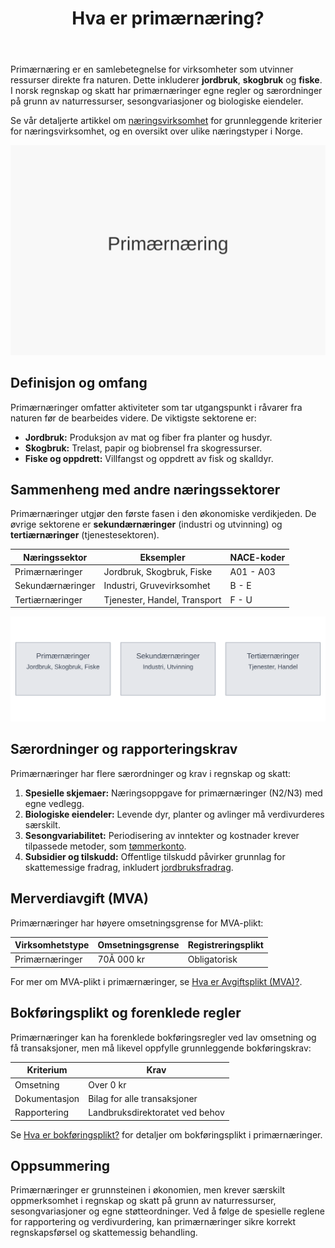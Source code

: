 ﻿---
title: "Hva er primærnæring?"
seoTitle: "Hva er primærnæring?"
meta_description: 'Primærnæring er en samlebetegnelse for virksomheter som utvinner ressurser direkte fra naturen. Dette inkluderer **jordbruk**, **skogbruk** og **fiske**. I no...'
slug: primarnaring
type: blog
layout: pages/single
---

Primærnæring er en samlebetegnelse for virksomheter som utvinner ressurser direkte fra naturen. Dette inkluderer **jordbruk**, **skogbruk** og **fiske**. I norsk regnskap og skatt har primærnæringer egne regler og særordninger på grunn av naturressurser, sesongvariasjoner og biologiske eiendeler.

Se vår detaljerte artikkel om [næringsvirksomhet](/blogs/regnskap/naeringsvirksomhet "Hva er næringsvirksomhet? Definisjon og Regnskapsmessig Behandling") for grunnleggende kriterier for næringsvirksomhet, og en oversikt over ulike næringstyper i Norge.

![Primærnæring](primarnaring-image.svg)

## Definisjon og omfang

Primærnæringer omfatter aktiviteter som tar utgangspunkt i råvarer fra naturen før de bearbeides videre. De viktigste sektorene er:

* **Jordbruk:** Produksjon av mat og fiber fra planter og husdyr.
* **Skogbruk:** Trelast, papir og biobrensel fra skogressurser.
* **Fiske og oppdrett:** Villfangst og oppdrett av fisk og skalldyr.

## Sammenheng med andre næringssektorer

Primærnæringer utgjør den første fasen i den økonomiske verdikjeden. De øvrige sektorene er **sekundærnæringer** (industri og utvinning) og **tertiærnæringer** (tjenestesektoren).

| Næringssektor      | Eksempler                                  | NACE-koder     |
|--------------------|---------------------------------------------|----------------|
| Primærnæringer     | Jordbruk, Skogbruk, Fiske                  | A01 - A03      |
| Sekundærnæringer   | Industri, Gruvevirksomhet                   | B - E          |
| Tertiærnæringer    | Tjenester, Handel, Transport                | F - U          |

![Oversikt over næringssektorer](primarnaring-illustrasjon.svg)

## Særordninger og rapporteringskrav

Primærnæringer har flere særordninger og krav i regnskap og skatt:

1.  **Spesielle skjemaer:** Næringsoppgave for primærnæringer (N2/N3) med egne vedlegg.
2.  **Biologiske eiendeler:** Levende dyr, planter og avlinger må verdivurderes særskilt.
3.  **Sesongvariabilitet:** Periodisering av inntekter og kostnader krever tilpassede metoder, som [tømmerkonto](/blogs/regnskap/hva-er-tommerkonto "Hva er Tømmerkonto? Inntektsutjevning i Skogbruk").
4.  **Subsidier og tilskudd:** Offentlige tilskudd påvirker grunnlag for skattemessige fradrag, inkludert [jordbruksfradrag](/blogs/regnskap/hva-er-jordbruksfradrag "Hva er Jordbruksfradrag? Komplett Guide til Skattefradrag i Landbruket").

## Merverdiavgift (MVA)

Primærnæringer har høyere omsetningsgrense for MVA-plikt:

| Virksomhetstype  | Omsetningsgrense | Registreringsplikt |
|------------------|------------------|--------------------|
| Primærnæringer   | 70Â 000 kr        | Obligatorisk       |

For mer om MVA-plikt i primærnæringer, se [Hva er Avgiftsplikt (MVA)?](/blogs/regnskap/hva-er-avgiftsplikt-mva "Hva er Avgiftsplikt (MVA)? Komplett Guide til Merverdiavgift i Norge").

## Bokføringsplikt og forenklede regler

Primærnæringer kan ha forenklede bokføringsregler ved lav omsetning og få transaksjoner, men må likevel oppfylle grunnleggende bokføringskrav:

| Kriterium         | Krav                         |
|-------------------|------------------------------|
| Omsetning         | Over 0 kr                    |
| Dokumentasjon     | Bilag for alle transaksjoner |
| Rapportering      | Landbruksdirektoratet ved behov |

Se [Hva er bokføringsplikt?](/blogs/regnskap/hva-er-bokforingsplikt "Hva er Bokføringsplikt? Komplett Guide til Bokføringsplikt i Norge") for detaljer om bokføringsplikt i primærnæringer.

## Oppsummering

Primærnæringer er grunnsteinen i økonomien, men krever særskilt oppmerksomhet i regnskap og skatt på grunn av naturressurser, sesongvariasjoner og egne støtteordninger. Ved å følge de spesielle reglene for rapportering og verdivurdering, kan primærnæringer sikre korrekt regnskapsførsel og skattemessig behandling.










